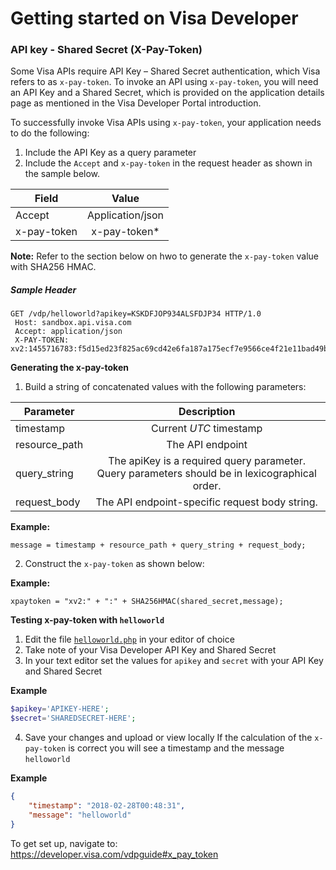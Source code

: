 # Getting started on Visa Developer
### API key - Shared Secret (X-Pay-Token)

Some Visa APIs require API Key – Shared Secret authentication, which Visa refers to as `x-pay-token`. To invoke an API using `x-pay-token`, you will need an API Key and a Shared Secret, which is provided on the application details page as mentioned in the Visa Developer Portal introduction.

To successfully invoke Visa APIs using `x-pay-token`, your application needs to do the following:

1. Include the API Key as a query parameter
2. Include the `Accept` and `x-pay-token` in the request header as shown in the sample below.

|Field   |Value   |
| -------|:------:|
|Accept  |Application/json|
|x-pay-token|x-pay-token*|

**Note:** Refer to the section below on hwo to generate the `x-pay-token` value with SHA256 HMAC.

##### Sample Header #####
```
GET /vdp/helloworld?apikey=KSKDFJOP934ALSFDJP34 HTTP/1.0 
 Host: sandbox.api.visa.com
 Accept: application/json
 X-PAY-TOKEN: xv2:1455716783:f5d15ed23f825ac69cd42e6fa187a175ecf7e9566ce4f21e11bad49bed4cc363
 ```


**<a name="xpaygen"></a>Generating the x-pay-token**

1. Build a string of concatenated values with the following parameters:

|Parameter     |Description     |
|--------------|:--------------:|
|timestamp     |Current *UTC* timestamp|
|resource_path |The API endpoint    |
|query_string  |The apiKey is a required query parameter.  Query parameters should be in lexicographical order.|
|request_body  |The API endpoint-specific request body string.|

**<a hname="mssg"></a>Example:**
```
message = timestamp + resource_path + query_string + request_body;
```
2. Construct the `x-pay-token` as shown below:

**<a name="xp"></a>Example:**
```
xpaytoken = "xv2:" + ":" + SHA256HMAC(shared_secret,message);
```
**<a name="hwphp"></a>Testing x-pay-token with `helloworld`**
1. Edit the file [`helloworld.php`](../blob/master/vdp/helloworld.php) in your editor of choice
2. Take note of your Visa Developer API Key and Shared Secret
3. In your text editor set the values for `apikey` and `secret` with your API Key and Shared Secret

**Example**
```PHP
$apikey='APIKEY-HERE';
$secret='SHAREDSECRET-HERE';
```

4. Save your changes and upload or view locally
If the calculation of the `x-pay-token` is correct you will see a timestamp and the message `helloworld`

**Example**
```json
{
    "timestamp": "2018-02-28T00:48:31",
    "message": "helloworld"
}
```
To get set up, navigate to:
https://developer.visa.com/vdpguide#x_pay_token
